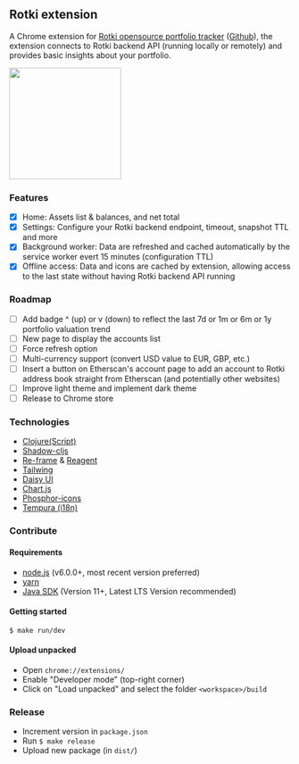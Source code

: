 
## Rotki extension


A Chrome extension for [Rotki opensource portfolio tracker](https://rotki.com/) ([Github](https://github.com/rotki/rotki)), the extension connects to Rotki backend API (running locally or remotely) and provides basic insights about your portfolio.

<img src='https://i.ibb.co/S3yXFch/Screenshot-at-Dec-08-20-48-44.png' width='200'>

### Features
- [X] Home: Assets list & balances, and net total
- [X] Settings: Configure your Rotki backend endpoint, timeout, snapshot TTL and more
- [X] Background worker: Data are refreshed and cached automatically by the service worker evert 15 minutes (configuration TTL)
- [X] Offline access: Data and icons are cached by extension, allowing access to the last state without having Rotki backend API running

### Roadmap
- [ ] Add badge ^ (up) or v (down) to reflect the last 7d or 1m or 6m or 1y portfolio valuation trend
- [ ] New page to display the accounts list
- [ ] Force refresh option
- [ ] Multi-currency support (convert USD value to EUR, GBP, etc.)
- [ ] Insert a button on Etherscan's account page to add an account to Rotki address book straight from Etherscan (and potentially other websites)
- [ ] Improve light theme and implement dark theme
- [ ] Release to Chrome store

### Technologies

- [Clojure(Script)](https://clojurescript.org/)
- [Shadow-cljs](https://github.com/thheller/shadow-cljs)
- [Re-frame](https://day8.github.io/re-frame/) & [Reagent](https://reagent-project.github.io/)
- [Tailwing](https://tailwindcss.com/)
- [Daisy UI](https://daisyui.com/)
- [Chart.js](https://www.chartjs.org/)
- [Phosphor-icons](https://phosphoricons.com/)
- [Tempura (i18n)](https://github.com/taoensso/tempura)

### Contribute

#### Requirements

- [node.js](https://nodejs.org) (v6.0.0+, most recent version preferred)
- [yarn](https://www.yarnpkg.com)
- [Java SDK](https://adoptium.net/) (Version 11+, Latest LTS Version recommended)

#### Getting started

```
$ make run/dev
```

#### Upload unpacked

- Open `chrome://extensions/`
- Enable "Developer mode" (top-right corner)
- Click on "Load unpacked" and select the folder `<workspace>/build`


### Release

- Increment version in `package.json`
- Run `$ make release`
- Upload new package (in `dist/`)